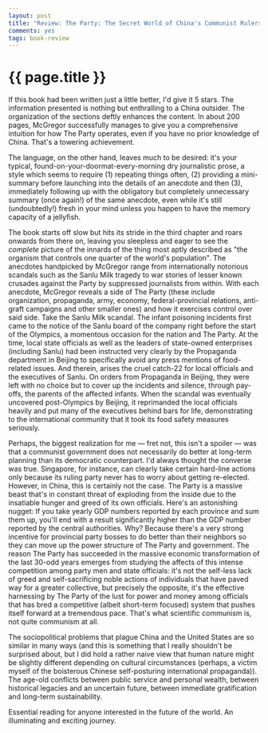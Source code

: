 ```yaml
---
layout: post
title: "Review: The Party: The Secret World of China's Communist Rulers by Richard McGregor"
comments: yes
tags: book-review
---
```


{{ page.title }}
================

If this book had been written just a little better, I'd give it 5 stars. The information presented is nothing but enthralling to a China outsider. The organization of the sections deftly enhances the content. In about 200 pages, McGregor successfully manages to give you a comprehensive intuition for how The Party operates, even if you have no prior knowledge of China. That's a towering achievement.

The language, on the other hand, leaves much to be desired: it's your typical, found-on-your-doormat-every-morning dry journalistic prose, a style which seems to require (1) repeating things often, (2) providing a mini-summary before launching into the details of an anecdote and then (3), immediately following up with the obligatory but completely unnecessary summary (once again!) of the same anecdote, even while it's still (undoubtedly!) fresh in your mind unless you happen to have the memory capacity of a jellyfish.

The book starts off slow but hits its stride in the third chapter and roars onwards from there on, leaving you sleepless and eager to see the <i>complete</i> picture of the innards of the thing most aptly described as "the organism that controls one quarter of the world's population". The anecdotes handpicked by McGregor range from internationally notorious scandals such as the Sanlu Milk tragedy to war stories of lesser known crusades against the Party by suppressed journalists from within. With each anecdote, McGregor reveals a side of The Party (these include organization, propaganda, army, economy, federal-provincial relations, anti-graft campaigns and other smaller ones) and how it exercises control over said side. Take the Sanlu Milk scandal. The infant poisoning incidents first came to the notice of the Sanlu board of the company right before the start of the Olympics, a momentous occasion for the nation and The Party. At the time, local state officials as well as the leaders of state-owned enterprises (including Sanlu) had been instructed very clearly by the Propaganda department in Beijing to specifically avoid any press mentions of food-related issues. And therein, arises the cruel catch-22 for local officials and the executives of Sanlu. On orders from Propaganda in Beijing, they were left with no choice but to cover up the incidents and silence, through pay-offs, the parents of the affected infants. When the scandal was eventually uncovered post-Olympics by Beijing, it reprimanded the local officials heavily and put many of the executives behind bars for life, demonstrating to the international community that it took its food safety measures seriously.

Perhaps, the biggest realization for me — fret not, this isn't a spoiler — was that a communist government does not necessarily do better at long-term planning than its democratic counterpart. I'd always thought the converse was true. Singapore, for instance, can clearly take certain hard-line actions only because its ruling party never has to worry about getting re-elected. However, in China, this is certainly not the case. The Party is a massive beast that's in constant threat of exploding from the inside due to the insatiable hunger and greed of its own officials. Here's an astonishing nugget: If you take yearly GDP numbers reported by each province and sum them up, you'll end with a result significantly higher than the GDP number reported by the central authorities. Why? Because there's a very strong incentive for provincial party bosses to do better than their neighbors so they can move up the power structure of The Party and government. The reason The Party has succeeded in the massive economic transformation of the last 30-odd years emerges from studying the affects of this intense competition among party men and state officials: it's not the self-less lack of greed and self-sacrificing noble actions of individuals that have paved way for a greater collective, but precisely the opposite, it's the effective harnessing by The Party of the lust for power and money among officials that has bred a competitive (albeit short-term focused) system that pushes itself forward at a tremendous pace. That's what scientific communism is, not quite communism at all.

The sociopolitical problems that plague China and the United States are so similar in many ways (and this is something that I really shouldn't be surprised about, but I did hold a rather naive view that human nature might be slightly different depending on cultural circumstances (perhaps, a victim myself of the boisterous Chinese self-posturing international propaganda)). The age-old conflicts between public service and personal wealth, between historical legacies and an uncertain future, between immediate gratification and long-term sustainability.

Essential reading for anyone interested in the future of the world. An illuminating and exciting journey.